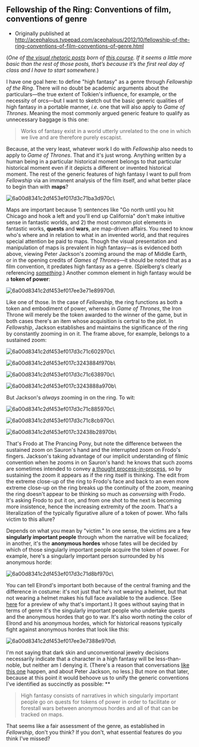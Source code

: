## Fellowship of the Ring: Conventions of film, conventions of genre

 * Originally published at http://acephalous.typepad.com/acephalous/2012/10/fellowship-of-the-ring-conventions-of-film-conventions-of-genre.html

(*One of [the visual rhetoric posts](http://acephalous.typepad.com/acephalous/2012/02/scott-eric-kaufmans-visual-rhetoric-compendium-as-of-11282011.html) born of [this course](http://acephalous.typepad.com/acephalous/2012/08/new-syllabus-game-of-thrones-bold-plan-or-blasphemy.html). If it seems a little more basic than the rest of those posts, that’s because it’s the first real day of class and I have to start somewhere.*)

I have one goal here: to define "high fantasy" as a genre through *Fellowship of the Ring*. There will no doubt be academic arguments about the particulars—the true extent of Tolkien's influence, for example, or the necessity of orcs—but I want to sketch out the basic generic qualities of high fantasy in a portable manner, *i.e.* one that will also apply to *Game of Thrones*. Meaning the most commonly argued generic feature to qualify as unnecessary baggage is this one:

> Works of fantasy exist in a world utterly unrelated to the one in which we live and are therefore purely escapist.

Because, at the very least, whatever work I do with *Fellowship* also needs to apply to *Game of Thrones*. That and it's just wrong. Anything written by a human being in a particular historical moment belongs to that particular historical moment even if it depicts a different or invented historical moment. The rest of the generic features of high fantasy I want to pull from *Fellowship* via an immanent analysis of the film itself, and what better place to begin than with **maps**?

![6a00d8341c2df453ef017d3c71ba3d970c](images/film/fellowship-of-the-ring/6a00d8341c2df453ef017d3c71ba3d970c.png)\

Maps are important because 1) sentences like "Go north until you hit Chicago and hook a left and you'll end up California" don't make intuitive sense in fantastic worlds, and 2) the most common plot elements in fantastic works, **quests** and **wars**, are map-driven affairs. You need to know who's where and in relation to what in an invented world, and that requires special attention be paid to maps. Though the visual presentation and manipulation of maps is prevalent in high fantasy—as is evidenced both above, viewing Peter Jackson's zooming around the map of Middle Earth, or in the opening credits of *Games of Thrones*—it should be noted that as a film convention, it predates high fantasy as a genre. (Spielberg's clearly referencing [*something*](http://acephalous.typepad.com/files/plane.jpg).) Another common element in high fantasy would be a **token of power**:

![6a00d8341c2df453ef017ee3e71e89970d](images/film/fellowship-of-the-ring/6a00d8341c2df453ef017ee3e71e89970d.png)\

Like one of those. In the case of *Fellowship*, the ring functions as both a token and embodiment of power, whereas in *Game of Thrones*, the Iron Throne will merely be the token awarded to the winner of the game, but in both cases there's an item whose acquisition is certral to the plot. In *Fellowship*, Jackson establishes and maintains the significance of the ring by constantly zooming in on it. The frame above, for example, belongs to a sustained zoom:

![6a00d8341c2df453ef017d3c71c602970c](images/film/fellowship-of-the-ring/6a00d8341c2df453ef017d3c71c602970c.png)\

![6a00d8341c2df453ef017c3243884f970b](images/film/fellowship-of-the-ring/6a00d8341c2df453ef017c3243884f970b.png)\

![6a00d8341c2df453ef017d3c71c638970c](images/film/fellowship-of-the-ring/6a00d8341c2df453ef017d3c71c638970c.png)\

![6a00d8341c2df453ef017c3243888a970b](images/film/fellowship-of-the-ring/6a00d8341c2df453ef017c3243888a970b.png)\

But Jackson's *always* zooming in on the ring. To wit:

![6a00d8341c2df453ef017d3c71c885970c](images/film/fellowship-of-the-ring/6a00d8341c2df453ef017d3c71c885970c.png)\

![6a00d8341c2df453ef017d3c71c8cb970c](images/film/fellowship-of-the-ring/6a00d8341c2df453ef017d3c71c8cb970c.png)\

![6a00d8341c2df453ef017c32438b28970b](images/film/fellowship-of-the-ring/6a00d8341c2df453ef017c32438b28970b.png)\

That's Frodo at The Prancing Pony, but note the difference between the sustained zoom on Sauron's hand and the interrupted zoom on Frodo's fingers. Jackson's taking advantage of our implicit understanding of filmic convention when he zooms in on Sauron's hand: he knows that such zooms are sometimes intended to convey [a thought process-in-process](http://acephalous.typepad.com/acephalous/2012/01/follow-that-thought.html), so by sustaining the zoom it appears as if the ring itself is thinking. The edit from the extreme close-up of the ring to Frodo's face and back to an even more extreme close-up on the ring breaks up the continuity of the zoom, meaning the ring doesn't appear to be thinking so much as *conversing* with Frodo. It's asking Frodo to put it on, and from one shot to the next is becoming more insistence, hence the increasing extremity of the zoom. That's a literalization of the typically figurative allure of a token of power. Who falls victim to this allure?

Depends on what you mean by "victim." In one sense, the victims are a few **singularly important people** through whom the narrative will be focalized; in another, it's the **anonymous hordes** whose fates will be decided by which of those singularly important people acquire the token of power. For example, here's a singularly important person surrounded by his anonymous horde:

![6a00d8341c2df453ef017d3c71d8bf970c](images/film/fellowship-of-the-ring/6a00d8341c2df453ef017d3c71d8bf970c.png)\

You can tell Elrond's important both because of the central framing and the difference in costume: it's not just that he's not wearing a helmet, but that not wearing a helmet makes his full face available to the audience. (See [here](http://acephalous.typepad.com/acephalous/2012/09/game-of-thrones-winter-is-coming-for-will-and-bran.html) for a preview of why that's important.) It goes without saying that in terms of genre it's the singularly important people who undertake quests and the anonymous hordes that go to war. It's also worth noting the color of Elrond and his anonymous hordes, which for historical reasons typically fight against anonymous hordes that look like this:

![6a00d8341c2df453ef017ee3e7388e970d](images/film/fellowship-of-the-ring/6a00d8341c2df453ef017ee3e7388e970d.png)\ 

I'm not saying that dark skin and unconventional jewelry decisions necessarily indicate that a character in a high fantasy will be less-than-noble, but neither am I denying it. (There's a reason that conversations [like this one](http://acephalous.typepad.com/acephalous/2005/12/king_kong_the_s.html) happen, and about Peter Jackson, no less.) But more on that later, because at this point it would behoove us to unify the generic conventions I've identified as succinctly as possible: **

> High fantasy consists of narratives in which singularly important people go on quests for tokens of power in order to facilitate or forestall wars between anonymous hordes and all of that can be tracked on maps.

That seems like a fair assessment of the genre, as established in *Fellowship*, don't you think? If you don't, what essential features do you think I've missed?
